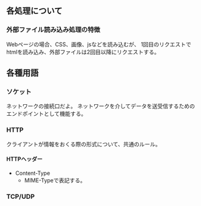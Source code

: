 ## 各処理について
### 外部ファイル読み込み処理の特徴
Webページの場合、CSS、画像、jsなどを読み込むが、
1回目のリクエストでhtmlを読み込み、外部ファイルは2回目以降にリクエストする。


## 各種用語
### ソケット
ネットワークの接続口だよ。
ネットワークを介してデータを送受信するためのエンドポイントとして機能する。

### HTTP
クライアントが情報をおくる際の形式について、共通のルール。

#### HTTPヘッダー
- Content-Type
  - MIME-Typeで表記する。

### TCP/UDP


